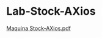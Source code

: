# Lab-Stock-AXios

[Maquina Stock-AXios.pdf](https://github.com/user-attachments/files/19478079/Maquina.Stock-AXios.pdf)
